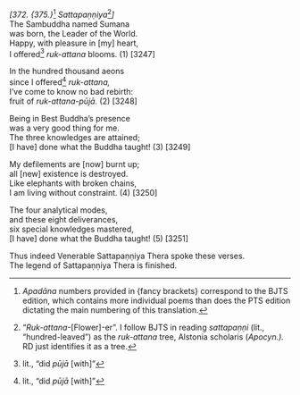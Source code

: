 *\[372. {375.}*[^1] *Sattapaṇṇiya*[^2]*\]*  
The Sambuddha named Sumana  
was born, the Leader of the World.  
Happy, with pleasure in \[my\] heart,  
I offered[^3] *ruk-attana* blooms. (1) \[3247\]

In the hundred thousand aeons  
since I offered[^4] *ruk-attana,*  
I’ve come to know no bad rebirth:  
fruit of *ruk-attana-pūjā.* (2) \[3248\]

Being in Best Buddha’s presence  
was a very good thing for me.  
The three knowledges are attained;  
\[I have\] done what the Buddha taught! (3) \[3249\]

My defilements are \[now\] burnt up;  
all \[new\] existence is destroyed.  
Like elephants with broken chains,  
I am living without constraint. (4) \[3250\]

The four analytical modes,  
and these eight deliverances,  
six special knowledges mastered,  
\[I have\] done what the Buddha taught! (5) \[3251\]

Thus indeed Venerable Sattapaṇṇiya Thera spoke these verses.  
The legend of Sattapaṇṇiya Thera is finished.  
[^1]: *Apadāna* numbers provided in {fancy brackets} correspond to the
    BJTS edition, which contains more individual poems than does the PTS
    edition dictating the main numbering of this translation.  
[^2]: “*Ruk-attana*-\[Flower\]-er”. I follow BJTS in reading
    *sattapaṇṇi* (lit., “hundred-leaved”) as the *ruk-attana* tree,
    Alstonia scholaris (*Apocyn.).* RD just identifies it as a tree.  
[^3]: lit., “did *pūjā* \[with\]”  
[^4]: lit., “did *pūjā* \[with\]”
